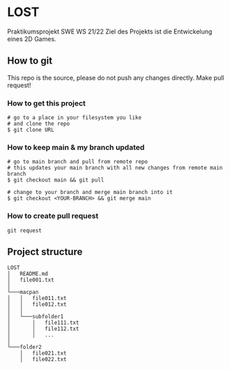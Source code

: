 # LOST
Praktikumsprojekt SWE WS 21/22
Ziel des Projekts ist die Entwickelung eines 2D Games.

## How to git
This repo is the source, please do not push any changes directly.
Make pull request!

### How to get this project
```
# go to a place in your filesystem you like
# and clone the repo
$ git clone URL 
```

### How to keep main & my branch updated
```
# go to main branch and pull from remote repo
# this updates your main branch with all new changes from remote main branch
$ git checkout main && git pull

# change to your branch and merge main branch into it
$ git checkout <YOUR-BRANCH> && git merge main
```

### How to create pull request
```
git request
```
## Project structure

```
LOST
│   README.md
│   file001.txt    
│
└───macpan
│   │   file011.txt
│   │   file012.txt
│   │
│   └───subfolder1
│       │   file111.txt
│       │   file112.txt
│       │   ...
│   
└───folder2
    │   file021.txt
    │   file022.txt
```
